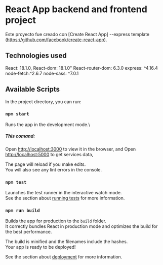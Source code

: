 # React App backend and frontend project

Este proyecto fue creado con [Create React App] --express template (https://github.com/facebook/create-react-app).

## Technologies used

React: 18.1.0,
React-dom: 18.1.0"
React-router-dom: 6.3.0
express: ^4.16.4
node-fetch:^2.6.7
node-sass: ^7.0.1

## Available Scripts

In the project directory, you can run:

### `npm start`

Runs the app in the development mode.\

##### This comand:

Open [http://localhost:3000](http://localhost:3000) to view it in the browser, and
Open [http://localhost:5000](http://localhost:5000) to get services data,

The page will reload if you make edits.\
You will also see any lint errors in the console.

### `npm test`

Launches the test runner in the interactive watch mode.\
See the section about [running tests](https://facebook.github.io/create-react-app/docs/running-tests) for more information.

### `npm run build`

Builds the app for production to the `build` folder.\
It correctly bundles React in production mode and optimizes the build for the best performance.

The build is minified and the filenames include the hashes.\
Your app is ready to be deployed!

See the section about [deployment](https://facebook.github.io/create-react-app/docs/deployment) for more information.
